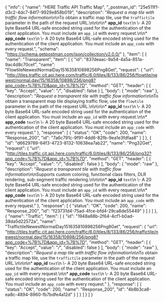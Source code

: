 {
  "info": {
    "name": "HERE Traffic API Traffic Map",
    "_postman_id": "25e511f1-d3c2-4dc7-84f7-9929e858b019",
    "description": "*Request a map tile with traffic flow information*\n\nTo obtain a traffic map tile, use the  `traffictile` parameter in the path of the request URL.\n\n\n\n* **app_id**  `text`\n \\- A 20 byte Base64 URL-safe encoded string used for the authentication of the client application.    You must include an `app_id` with every request.\n\n* **app_code**  `text`\n \\- A 20 byte Base64 URL-safe encoded string used for the authentication of the client application.    You must include an `app_code` with every request.",
    "schema": "https://schema.getpostman.com/json/collection/v2.0.0/"
  },
  "item": [
    {
      "name": "Transparent",
      "item": [
        {
          "id": "837deaac-9a54-4a5a-851a-9ac4d8c70cef",
          "name": "FlowtileNewestNormalDay151635810898256Png8Get",
          "request": {
            "url": "http://tiles.traffic.cit.api.here.com/traffic/6.0/tiles/8/133/86/256/flowtile/newest/normal.day/15/16358/10898/256/png8?app_code=%7B%7D&app_id=%7B%7D",
            "method": "GET",
            "header": [
              {
                "key": "Accept",
                "value": "*/*",
                "disabled": false
              }
            ],
            "body": {
              "mode": "raw"
            },
            "description": "*Request a transparent tile with traffic flow information*\n\nTo obtain a transparent map tile displaying traffic flow, use the `flowtile` parameter in the path of the request URL.\n\n\n\n* **app_id**  `text`\n \\- A 20 byte Base64 URL-safe encoded string used for the authentication of the client application.    You must include an `app_id` with every request.\n\n* **app_code**  `text`\n \\- A 20 byte Base64 URL-safe encoded string used for the authentication of the client application.    You must include an `app_code` with every request."
          },
          "response": [
            {
              "status": "OK",
              "code": 200,
              "name": "Response_200",
              "id": "7a6c791c-9f91-4dd6-82fb-9ea1e3fdfaa8"
            }
          ]
        },
        {
          "id": "d6629789-64f3-4723-8132-10638ea7ab22",
          "name": "Png32Get",
          "request": {
            "url": "http://tiles.traffic.cit.api.here.com/traffic/6.0/tiles/8/133/86/256/png32?app_code=%7B%7D&app_id=%7B%7D",
            "method": "GET",
            "header": [
              {
                "key": "Accept",
                "value": "*/*",
                "disabled": false
              }
            ],
            "body": {
              "mode": "raw"
            },
            "description": "*Request a transparent tile with traffic flow information*\n\nSupports custom coloring, functional class filters, DLR rendering, sub-segment traffic rendering.\n\n\n\n* **app_id**  `text`\n \\- A 20 byte Base64 URL-safe encoded string used for the authentication of the client application.    You must include an `app_id` with every request.\n\n* **app_code**  `text`\n \\- A 20 byte Base64 URL-safe encoded string used for the authentication of the client application.    You must include an `app_code` with every request."
          },
          "response": [
            {
              "status": "OK",
              "code": 200,
              "name": "Response_200",
              "id": "f23731d4-75ad-4fce-bfd4-29ca8de55449"
            }
          ]
        }
      ]
    },
    {
      "name": "Traffic",
      "item": [
        {
          "id": "1948a68b-2f64-4cf1-b0ad-38da5d22572a",
          "name": "TraffictileNewestNormalDay151635810898256Png8Get",
          "request": {
            "url": "http://tiles.traffic.cit.api.here.com/traffic/6.0/tiles/8/133/86/256/traffictile/newest/normal.day/15/16358/10898/256/png8?app_code=%7B%7D&app_id=%7B%7D",
            "method": "GET",
            "header": [
              {
                "key": "Accept",
                "value": "*/*",
                "disabled": false
              }
            ],
            "body": {
              "mode": "raw"
            },
            "description": "*Request a map tile with traffic flow information*\n\nTo obtain a traffic map tile, use the  `traffictile` parameter in the path of the request URL.\n\n\n\n* **app_id**  `text`\n \\- A 20 byte Base64 URL-safe encoded string used for the authentication of the client application.    You must include an `app_id` with every request.\n\n* **app_code**  `text`\n \\- A 20 byte Base64 URL-safe encoded string used for the authentication of the client application.    You must include an `app_code` with every request."
          },
          "response": [
            {
              "status": "OK",
              "code": 200,
              "name": "Response_200",
              "id": "4b8b3ca8-ea8c-4894-8960-fb7bdfe4a12d"
            }
          ]
        }
      ]
    }
  ]
}